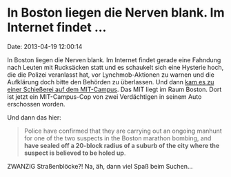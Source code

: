 In Boston liegen die Nerven blank. Im Internet findet \...
==========================================================

Date: 2013-04-19 12:00:14

In Boston liegen die Nerven blank. Im Internet findet gerade eine
Fahndung nach Leuten mit Rucksäcken statt und es schaukelt sich eine
Hysterie hoch, die die Polizei veranlasst hat, vor Lynchmob-Aktionen zu
warnen und die Aufklärung doch bitte den Behörden zu überlassen. Und
dann [kam es zu einer Schießerei auf dem
MIT-Campus](http://www.guardian.co.uk/world/2013/apr/19/boston-mit-police-dead-watertown).
Das MIT liegt im Raum Boston. Dort ist jetzt ein MIT-Campus-Cop von zwei
Verdächtigen in seinem Auto erschossen worden.

Und dann das hier:

> Police have confirmed that they are carrying out an ongoing manhunt
> for one of the two suspects in the Boston marathon bombing, and **have
> sealed off a 20-block radius of a suburb of the city where the suspect
> is believed to be holed up**.

ZWANZIG Straßenblöcke?! Na, äh, dann viel Spaß beim Suchen...
